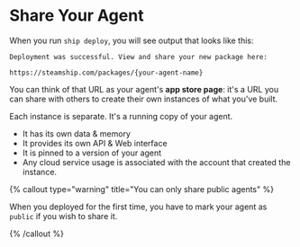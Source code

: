 # Share Your Agent

When you run `ship deploy`, you will see output that looks like this:

```text
Deployment was successful. View and share your new package here:

https://steamship.com/packages/{your-agent-name}
```

You can think of that URL as your agent's **app store page**: it's a URL you can share with others to create their own instances of what you've built.

Each instance is separate. It's a running copy of your agent.

- It has its own data & memory
- It provides its own API & Web interface
- It is pinned to a version of your agent
- Any cloud service usage is associated with the account that created the instance.

{% callout type="warning" title="You can only share public agents" %}

When you deployed for the first time, you have to mark your agent as `public` if you wish to share it.

{% /callout %}
